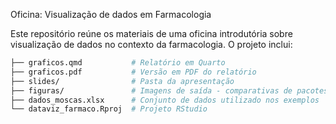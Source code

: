 Oficina: Visualização de dados em Farmacologia

Este repositório reúne os materiais de uma oficina introdutória sobre visualização de dados no contexto da farmacologia. O projeto inclui:
```bash
├── graficos.qmd           # Relatório em Quarto
├── graficos.pdf           # Versão em PDF do relatório
├── slides/                # Pasta da apresentação
├── figuras/               # Imagens de saída - comparativas de pacotes de visualização
├── dados_moscas.xlsx      # Conjunto de dados utilizado nos exemplos
└── dataviz_farmaco.Rproj  # Projeto RStudio
```
